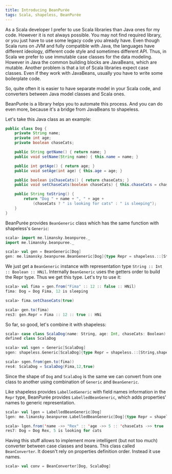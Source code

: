 ```yaml
---
title: Introducing BeanPurée
tags: Scala, shapeless, BeanPurée
---
```


As a Scala developer I prefer to use Scala libraries than Java ones for my
code.  However it is not always possible.  You may not find required library,
or you just have to use some legacy code you already have.  Even though Scala
runs on JVM and fully compatible with Java, the languages have different
ideology, different code style and sometimes different API.  Thus, in Scala we
prefer to use immutable case classes for the data modeling.  However in Java
the common building blocks are JavaBeans, which are mutable.  Another problem
is that a lot of Scala libraries expect case classes.  Even if they work with
JavaBeans, usually you have to write some boilerplate code.

So, quite often it is easier to have separate model in your Scala code, and
converters between Java model classes and Scala ones.

BeanPurée is a library helps you to automate this process.  And you can do even
more, because it's a bridge from JavaBeans to shapeless.

<!--more-->

Let's take this Java class as an example:

```Java
public class Dog {
    private String name;
    private int age;
    private boolean chaseCats;

    public String getName() { return name; }
    public void setName(String name) { this.name = name; }

    public int getAge() { return age; }
    public void setAge(int age) { this.age = age; }

    public boolean isChaseCats() { return chaseCats; }
    public void setChaseCats(boolean chaseCats) { this.chaseCats = chaseCats; }

    public String toString() {
        return "Dog " + name + ", " + age +
            (chaseCats ? " is looking for cats" : " is sleeping");
    }
}
```

BeanPurée provides `BeanGeneric` class which has the same function with
shapeless's `Generic`:

```Scala
scala> import me.limansky.beanpuree._
import me.limansky.beanpuree._

scala> val gen = BeanGeneric[Dog]
gen: me.limansky.beanpuree.BeanGeneric[Dog]{type Repr = shapeless.::[String,shapeless.::[Int,shapeless.::[Boolean,shapeless.HNil]]]} = $anon$1@56f5a8b7

```

We just get a `BeanGeneric` instance with representation type `String :: Int ::
Boolean :: HNil`.  Internally `BeanGeneric` uses the getters order to build the
Repr type.  Thus we get this type.  Let's try to use it:

```Scala
scala> val fima = gen.from("Fima" :: 12 :: false :: HNil)
fima: Dog = Dog Fima, 12 is sleeping

scala> fima.setChaseCats(true)

scala> gen.to(fima)
res3: gen.Repr = Fima :: 12 :: true :: HNi
```

So far, so good, let's combine it with shapeless:

```Scala
scala> case class ScalaDog(name: String, age: Int, chaseCats: Boolean)
defined class ScalaDog

scala> val sgen = Generic[ScalaDog]
sgen: shapeless.Generic[ScalaDog]{type Repr = shapeless.::[String,shapeless.::[Int,shapeless.::[Boolean,shapeless.HNil]]]} = anon$macro$8$1@45e06950

scala> sgen.from(gen.to(fima))
res4: ScalaDog = ScalaDog(Fima,12,true)
```

Since the shape of `Dog` and `ScalaDog` is the same we can convert from one
class to another using combination of `Generic` and `BeanGeneric`.

Like shapeless provides `LabelledGeneric` with field names information in the
`Repr` type, BeanPurée provides `LabelledBeanGeneric`, which adds properties'
names to generic representation.

```Scala
scala> val lgen = LabelledBeanGeneric[Dog]
lgen: me.limansky.beanpuree.LabelledBeanGeneric[Dog]{type Repr = shapeless.::[String with shapeless.labelled.KeyTag[Symbol with shapeless.tag.Tagged[String("name")],String],shapeless.::[Int with shapeless.labelled.KeyTag[Symbol with shapeless.tag.Tagged[String("age")],Int],shapeless.::[Boolean with shapeless.labelled.KeyTag[Symbol with shapeless.tag.Tagged[String("chaseCats")],Boolean],shapeless.HNil]]]} = me.limansky.beanpuree.LabelledBeanGeneric$$anon$1@412d56b4

scala> lgen.from('name ->> "Rex" :: 'age ->> 5 :: 'chaseCats ->> true :: HNil)
res7: Dog = Dog Rex, 5 is looking for cats
```

Having this stuff allows to implement more intelligent (but not too much)
converter between case classes and beans.  This class called `BeanConverter`.
It doesn't rely on properties definition order.  Instead it use names.

```Scala
scala> val conv = BeanConverter[Dog, ScalaDog]
```
